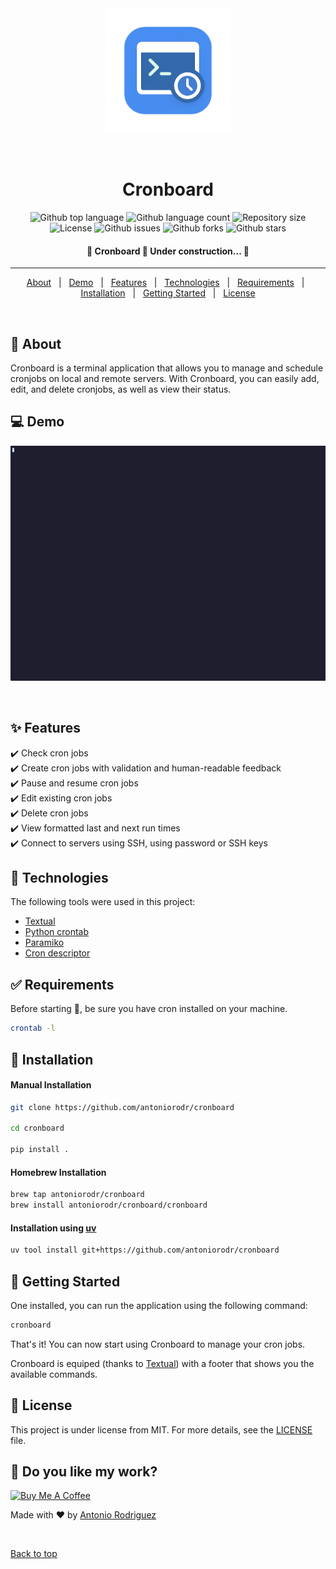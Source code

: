 <div align="center" id="top"> 
  <img src="./.github/cronboard.png" alt="Cronboard" height=200 />

&#xa0;

</div>

<h1 align="center">Cronboard</h1>

<p align="center">
  <img alt="Github top language" src="https://img.shields.io/github/languages/top/antoniorodr/Cronboard?color=56BEB8">

  <img alt="Github language count" src="https://img.shields.io/github/languages/count/antoniorodr/Cronboard?color=56BEB8">

  <img alt="Repository size" src="https://img.shields.io/github/repo-size/antoniorodr/Cronboard?color=56BEB8">

  <img alt="License" src="https://img.shields.io/github/license/antoniorodr/Cronboard?color=56BEB8">

  <img alt="Github issues" src="https://img.shields.io/github/issues/antoniorodr/Cronboard?color=56BEB8" />

  <img alt="Github forks" src="https://img.shields.io/github/forks/antoniorodr/Cronboard?color=56BEB8" />

  <img alt="Github stars" src="https://img.shields.io/github/stars/antoniorodr/Cronboard?color=56BEB8" /> 
</p>

<h4 align="center">
	🚧  Cronboard 🚀 Under construction...  🚧
</h4>

<hr>

<p align="center">
  <a href="#dart-about">About</a> &#xa0; | &#xa0;
  <a href="#computer-demo">Demo</a> &#xa0; | &#xa0;
  <a href="#sparkles-features">Features</a> &#xa0; | &#xa0;
  <a href="#rocket-technologies">Technologies</a> &#xa0; | &#xa0;
  <a href="#white_check_mark-requirements">Requirements</a> &#xa0; | &#xa0;
  <a href="#checkered_flag-installation">Installation</a> &#xa0; | &#xa0;
  <a href="#bookmark_tabs-getting-started">Getting Started</a> &#xa0; | &#xa0;
  <a href="#memo-license">License</a>
</p>

<br>

## :dart: About

Cronboard is a terminal application that allows you to manage and schedule cronjobs on local and remote servers. With Cronboard, you can easily add, edit, and delete cronjobs, as well as view their status.

## :computer: Demo

<div align="center" id="top">
  <img src="./.github/cronboard.gif" alt="lexy" />

&#xa0;

</div>

## :sparkles: Features

:heavy_check_mark: Check cron jobs\
:heavy_check_mark: Create cron jobs with validation and human-readable feedback\
:heavy_check_mark: Pause and resume cron jobs\
:heavy_check_mark: Edit existing cron jobs\
:heavy_check_mark: Delete cron jobs\
:heavy_check_mark: View formatted last and next run times\
:heavy_check_mark: Connect to servers using SSH, using password or SSH keys

## :rocket: Technologies

The following tools were used in this project:

- [Textual](https://textual.textualize.io)
- [Python crontab](https://pypi.org/project/python-crontab/)
- [Paramiko](https://github.com/paramiko/paramiko)
- [Cron descriptor](https://github.com/Salamek/cron-descriptor)

## :white_check_mark: Requirements

Before starting :checkered_flag:, be sure you have cron installed on your machine.

```bash
crontab -l
```

## :checkered_flag: Installation

#### Manual Installation

```bash
git clone https://github.com/antoniorodr/cronboard

cd cronboard

pip install .
```

#### Homebrew Installation

```bash
brew tap antoniorodr/cronboard
brew install antoniorodr/cronboard/cronboard
```

#### Installation using [uv](https://docs.astral.sh/uv/)

```bash
uv tool install git+https://github.com/antoniorodr/cronboard
```

## :bookmark_tabs: Getting Started

One installed, you can run the application using the following command:

```bash
cronboard
```

That's it! You can now start using Cronboard to manage your cron jobs.

Cronboard is equiped (thanks to [Textual](https://textual.textualize.io)) with a footer that shows you the available commands.

## :memo: License

This project is under license from MIT. For more details, see the [LICENSE](LICENSE.md) file.

## :eyes: Do you like my work?

<a href="https://www.buymeacoffee.com/antoniorodr" target="_blank"><img src="https://cdn.buymeacoffee.com/buttons/v2/default-white.png" alt="Buy Me A Coffee" height="48"></a>

Made with :heart: by <a href="https://github.com/antoniorodr" target="_blank">Antonio Rodriguez</a>

&#xa0;

<a href="#top">Back to top</a>

